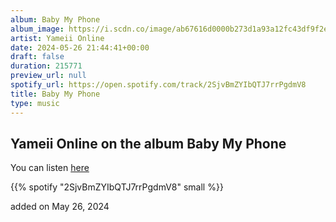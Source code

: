 ```yaml
---
album: Baby My Phone
album_image: https://i.scdn.co/image/ab67616d0000b273d1a93a12fc43df9f2e800da4
artist: Yameii Online
date: 2024-05-26 21:44:41+00:00
draft: false
duration: 215771
preview_url: null
spotify_url: https://open.spotify.com/track/2SjvBmZYIbQTJ7rrPgdmV8
title: Baby My Phone
type: music
---
```



## Yameii Online on the album Baby My Phone

You can listen [here](https://open.spotify.com/track/2SjvBmZYIbQTJ7rrPgdmV8)

{{% spotify "2SjvBmZYIbQTJ7rrPgdmV8" small %}}

added on May 26, 2024